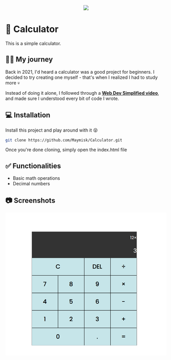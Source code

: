 
<p align="center">
    <img src="https://media.tenor.com/mGgWY8RkgYMAAAAC/hello-world.gif" />
</p>

# 🧮 Calculator

This is a simple calculator.


## 🚶‍♂️ My journey

Back in 2021, I'd heard a calculator was a good project for beginners. I decided to try creating one myself - that's when I realized I had to study more 💀

Instead of doing it alone, I followed through a [**Web Dev Simplified video**](https://www.youtube.com/watch?v=j59qQ7YWLxw), and made sure I understood every bit of code I wrote.


## 💻 Installation

Install this project and play around with it 😝

```bash
git clone https://github.com/Maymisk/Calculator.git
```

Once you're done cloning, simply open the index.html file
    

## ✅ Functionalities

- Basic math operations
- Decimal numbers


## 📷 Screenshots

<p align="center">
  <img src="/.github/assets/screenshot-1.png" />
</p>
